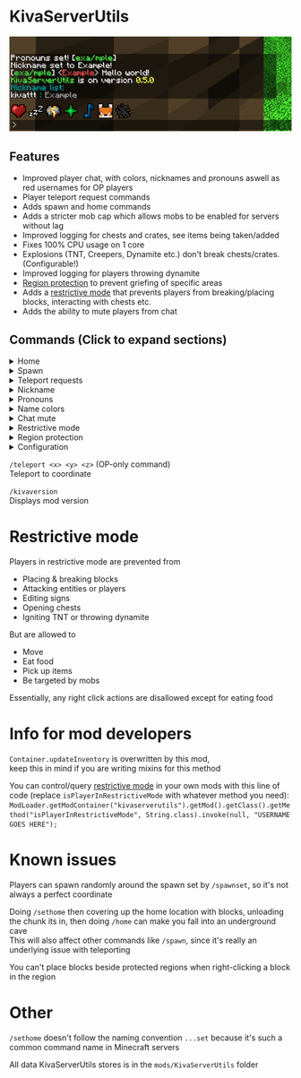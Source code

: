 # KivaServerUtils

![Example chat](images/chatexample.png)

## Features
- Improved player chat, with colors, nicknames and pronouns aswell as red usernames for OP players
- Player teleport request commands
- Adds spawn and home commands
- Adds a stricter mob cap which allows mobs to be enabled for servers without lag
- Improved logging for chests and crates, see items being taken/added
- Fixes 100% CPU usage on 1 core
- Explosions (TNT, Creepers, Dynamite etc.) don't break chests/crates. (Configurable!)
- Improved logging for players throwing dynamite
- [Region protection](https://www.youtube.com/watch?v=HaCgemz3Sus) to prevent griefing of specific areas
- Adds a [restrictive mode](#restrictive-mode) that prevents players from breaking/placing blocks, interacting with chests etc.
- Adds the ability to mute players from chat

## Commands (Click to expand sections)
<details>
<summary>Home</summary>

`/home`\
Teleport to home (If home exists)

`/homewhere`\
Show home location without teleporting to it

`/sethome`\
Sets your home location
</details>

<details>
<summary>Spawn</summary>

`/spawn`\
Teleport to spawn (If spawn location specified)

`/spawnwhere`\
Show spawn location without teleporting to it

`/spawnset` (OP-only command)\
Set the location `/spawn` sends the player

`/spawnreset` (OP-only command)\
Removes spawn location
</details>

<details>
<summary>Teleport requests</summary>

`/tpa <player>`\
Request to be teleported to player

`/tparevoke` or `/tprevoke`\
Revoke all your teleport requests

`/tpaccept <optional player>`\
Accept a teleport request

`/tpdeny <optional player>`\
Deny a teleport request
</details>

<details>
<summary>Nickname</summary>

`/nick <nickname>`\
Give yourself a nickname in chat

`/nicklist`\
See everyone's nicknames

`/nickset <player> <nickname>` (OP-only command)\
Force set a players nickname

`/nickreset <optional player>`\
Resets / removes your nickname\
When player supplied, an OP can force reset a players nickname
</details>

<details>
<summary>Pronouns</summary>

`/pronouns <pronouns>`\
Give yourself pronouns in chat

`/pronounslist`\
See everyone's pronouns

`/pronounsset <player> <pronouns>` (OP-only command)\
Force set a players pronouns

`/pronounsreset <optional player>`\
Resets / removes your pronouns\
When player supplied, an OP can force reset a players pronouns
</details>

<details>
<summary>Name colors</summary>

`/namecolor <color>` or `/namecolour <color>`\
Change your name color

`/namecolorreset` or `/namecolourreset`\
Resets your name color
</details>

<details>
<summary>Chat mute</summary>

`/mute <player>` (OP-only command)\
Toggles preventing the player from sending chat messages\
Commands are still allowed while muted, except for /me and /tell

`/mutelist`\
Lists all muted players
</details>

<details>
<summary>Restrictive mode</summary>

`/restrict <player>` (OP-only command)\
Toggles [restrictive mode](#restrictive-mode)

`/restrictlist` (OP-only command)\
Lists all players in [restrictive mode](#restrictive-mode)

`/restrictbydefault <true or false>` (OP-only command)\
All players will be in [restrictive mode](#restrictive-mode) when `true` (`/restrictlist` is ignored), unless specifically excluded with `/restrictexclude`

`/restrictexclude <player>` (OP-only command)\
Excludes player from restrictive mode when `/restrictbydefault` is true

`/restrictexcludelist` (OP-only command)\
Lists all players excluded from restrictive mode
</details>

<details>
<summary>Region protection</summary>

These commands are OP-only,
`/protect` and `/pr` are interchangeable

`/protect list`\
List all protected regions

`/protect set <name>`\
Create a new protected region from a wooden axe region selection

`/protect remove <name>`\
Remove a protected region

`/protect removeall <confirmation>`\
Remove all protected regions

`/protect rename <name> <new name>`\
Rename protected region

`/protect expandheight <name>`\
Make protected region span all the way vertically (Y coordinates 0 to 2047)

`/protect info <name>`\
See a regions coordinates and dimension

</details>

<details>
<summary>Configuration</summary>

`/mobcapdisabled <true or false>` (OP-only command)\
Enable or disable the mobcap (setting mobcapdisabled to true will introduce lag!)

`/explosionsbreakchests <true or false>` (OP-only command)\
Set if explosions break chests and crates

`/homecommandsdisabled <true or false>` (OP-only command)\
Enable/disable the `/home` and `/sethome` commands

`/tpacommandsdisabled <true or false>` (OP-only command)\
Enable/disable the `/tpa`, `/tpaccept`, `/tprevoke`, and `/tpdeny` commands

`/kivashowconfig`\
Shows config for KivaServerUtils
</details>

`/teleport <x> <y> <z>` (OP-only command)\
Teleport to coordinate

`/kivaversion`\
Displays mod version

# Restrictive mode
Players in restrictive mode are prevented from
- Placing & breaking blocks
- Attacking entities or players
- Editing signs
- Opening chests
- Igniting TNT or throwing dynamite

But are allowed to
- Move
- Eat food
- Pick up items
- Be targeted by mobs

Essentially, any right click actions are disallowed except for eating food

# Info for mod developers
`Container.updateInventory` is overwritten by this mod,\
keep this in mind if you are writing mixins for this method

You can control/query [restrictive mode](#restrictive-mode) in your own mods with this line of code (replace `isPlayerInRestrictiveMode` with whatever method you need):
`ModLoader.getModContainer("kivaserverutils").getMod().getClass().getMethod("isPlayerInRestrictiveMode", String.class).invoke(null, "USERNAME GOES HERE");`

# Known issues
Players can spawn randomly around the spawn set by `/spawnset`, so it's not always a perfect coordinate

Doing `/sethome` then covering up the home location with blocks, unloading the chunk its in,
then doing `/home` can make you fall into an underground cave\
This will also affect other commands like `/spawn`, since it's really an underlying issue with teleporting

You can't place blocks beside protected regions when right-clicking a block in the region

# Other
`/sethome` doesn't follow the naming convention `...set` because it's such a common command name in Minecraft servers

All data KivaServerUtils stores is in the `mods/KivaServerUtils` folder